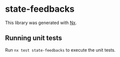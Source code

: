 # state-feedbacks

This library was generated with [Nx](https://nx.dev).

## Running unit tests

Run `nx test state-feedbacks` to execute the unit tests.
